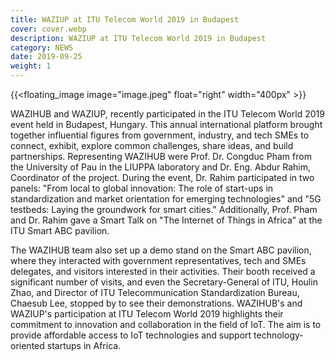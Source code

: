 ```yaml
---
title: WAZIUP at ITU Telecom World 2019 in Budapest
cover: cover.webp
description: WAZIUP at ITU Telecom World 2019 in Budapest
category: NEWS
date: 2019-09-25
weight: 1
---
```


<!-- ![image](cover.webp) -->
<!-- {{<floating_image image="cover.webp" float="right" width="450px" >}} -->
{{<floating_image image="image.jpeg" float="right" width="400px" >}}

WAZIHUB and WAZIUP, recently participated in the ITU Telecom World 2019 event held in Budapest, Hungary. This annual international platform brought together influential figures from government, industry, and tech SMEs to connect, exhibit, explore common challenges, share ideas, and build partnerships.
Representing WAZIHUB were Prof. Dr. Congduc Pham from the University of Pau in the LIUPPA laboratory and Dr. Eng. Abdur Rahim, Coordinator of the project. During the event, Dr. Rahim participated in two panels: "From local to global innovation: The role of start-ups in standardization and market orientation for emerging technologies" and "5G testbeds: Laying the groundwork for smart cities." Additionally, Prof. Pham and Dr. Rahim gave a Smart Talk on "The Internet of Things in Africa" at the ITU Smart ABC pavilion.


The WAZIHUB team also set up a demo stand on the Smart ABC pavilion, where they interacted with government representatives, tech and SMEs delegates, and visitors interested in their activities. Their booth received a significant number of visits, and even the Secretary-General of ITU, Houlin Zhao, and Director of ITU Telecommunication Standardization Bureau, Chaesub Lee, stopped by to see their demonstrations.
WAZIHUB's and WAZIUP's participation at ITU Telecom World 2019 highlights their commitment to innovation and collaboration in the field of IoT. The aim is to provide affordable access to IoT technologies and support technology-oriented startups in Africa.
